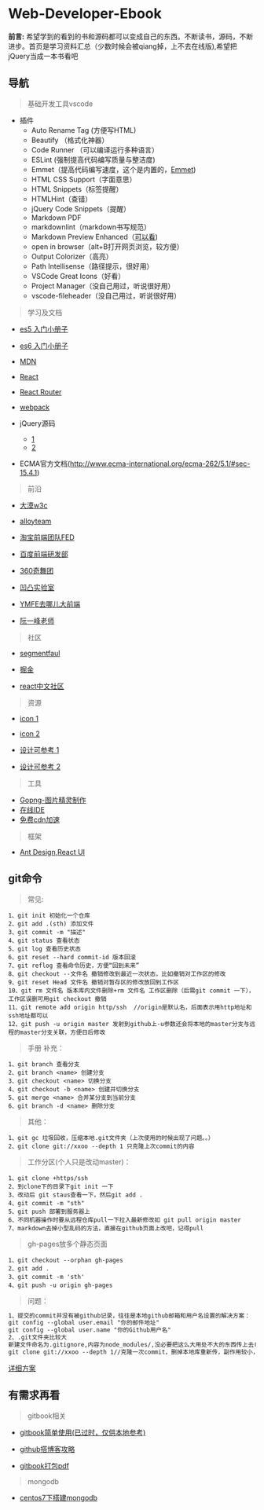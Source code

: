 # Web-Developer-Ebook

__前言:__ 希望学到的看到的书和源码都可以变成自己的东西。不断读书，源码，不断进步。首页是学习资料汇总（少数时候会被qiang掉，上不去在线版),希望把jQuery当成一本书看吧

## 导航

>基础开发工具vscode

* 插件
  * Auto Rename Tag (方便写HTML)
  * Beautify （格式化神器）
  * Code Runner （可以编译运行多种语言）
  * ESLint (强制提高代码编写质量与整洁度)
  * Emmet（提高代码编写速度，这个是内置的，[Emmet](https://www.cnblogs.com/summit7ca/p/6944215.html))
  * HTML CSS Support（字面意思）
  * HTML Snippets（标签提醒）
  * HTMLHint（查错）
  * jQuery Code Snippets（提醒）
  * Markdown PDF
  * markdownlint（markdown书写规范）
  * Markdown Preview Enhanced（[可以看](https://shd101wyy.github.io/markdown-preview-enhanced/#/zh-cn/))
  * open in browser（alt+B打开网页浏览，较方便）
  * Output Colorizer（高亮）
  * Path Intellisense（路径提示，很好用）
  * VSCode Great Icons（好看）
  * Project Manager（没自己用过，听说很好用）
  * vscode-fileheader（没自己用过，听说很好用）

>学习及文档

* [es5 入门小册子](https://www.liaoxuefeng.com/wiki/001434446689867b27157e896e74d51a89c25cc8b43bdb3000)
* [es6 入门小册子](http://es6.ruanyifeng.com/)
* [MDN](https://developer.mozilla.org/zh-CN/docs/Web/JavaScript/Reference/Global_Objects/Object)
* [React](http://www.css88.com/react/)
* [React Router](https://reacttraining.com/react-router/web/guides/quick-start)
* [webpack](https://www.webpackjs.com/)

* jQuery源码
  * [1](http://www.imooc.com/learn/172)
  * [2](https://www.cnblogs.com/chuaWeb/p/jQuery-1-9-1-catalog.html)

* ECMA官方文档(http://www.ecma-international.org/ecma-262/5.1/#sec-15.4.1)

>前沿

* [大漠w3c](http://www.w3cplus.com/)

* [alloyteam](http://www.alloyteam.com/)

* [淘宝前端团队FED](http://taobaofed.org/)

* [百度前端研发部](http://fex.baidu.com/)

* [360奇舞团](https://75team.com/)

* [凹凸实验室](https://aotu.io/)

* [YMFE去哪儿大前端](https://ymfe.org/)

* [阮一峰老师](http://www.ruanyifeng.com/blog/)

>社区

* [segmentfaul](https://segmentfault.com/frontend)

* [掘金](https://juejin.im/)

* [react中文社区](http://react-china.org/)

>资源

* [icon 1](http://www.iconfont.cn/home/index?spm=a313x.7781069.1998910419.2)

* [icon 2](https://www.iconfinder.com/)

* [设计可参考 1](https://www.syncfusion.com/)

* [设计可参考 2](https://www.qianduanmei.com/)

>工具

* [Gopng-图片精灵制作](http://alloyteam.github.io/gopng/)
* [在线IDE](https://stackblitz.com/)
* [免费cdn加速](https://www.bootcdn.cn/)

>框架

* [Ant Design,React UI](https://ant.design/index-cn)

## git命令

>常见:

    1、git init 初始化一个仓库
    2、git add .(sth) 添加文件
    3、git commit -m "描述"
    4、git status 查看状态
    5、git log 查看历史状态
    6、git reset --hard commit-id 版本回滚
    7、git reflog 查看命令历史，方便“回到未来”
    8、git checkout --文件名 撤销修改到最近一次状态，比如撤销对工作区的修改
    9、git reset Head 文件名 撤销对暂存区的修改放回到工作区
    10、git rm 文件名 版本库内文件删除+rm 文件名 工作区删除（后需git commit 一下），工作区误删可用git checkout 撤销
    11、git remote add origin http/ssh  //origin是默认名，后面表示用http地址和ssh地址都可以
    12、git push -u origin master 发射到github上-u参数还会将本地的master分支与远程的master分支关联，方便日后修改

>手册
>补充：

    1、git branch 查看分支
    2、git branch <name> 创建分支
    3、git checkout <name> 切换分支
    4、git checkout -b <name> 创建并切换分支
    5、git merge <name> 合并某分支到当前分支
    6、git branch -d <name> 删除分支
>其他：

    1、git gc 垃圾回收，压缩本地.git文件夹（上次使用的时候出现了问题。。）
    2、git clone git://xxoo --depth 1 只克隆上次commit的内容

>工作分区(个人只是改动master)：

    1、git clone +https/ssh
    2、到clone下的目录下git init 一下
    3、改动后 git staus查看一下，然后git add .
    4、git commit -m "sth"
    5、git push 部署到服务器上
    6、不同机器操作时要从远程仓库pull一下拉入最新修改如 git pull origin master
    7、markdown去掉小型乱码的方法，直接在github页面上改吧，记得pull

>gh-pages放多个静态页面

    1、git checkout --orphan gh-pages
    2、git add .
    3、git commit -m 'sth'
    4、git push -u origin gh-pages

>问题：

```txt
1、提交的commit并没有被github记录，往往是本地github邮箱和用户名设置的解决方案：
git config --global user.email "你的邮件地址"
git config --global user.name "你的Github用户名"
2、.git文件夹比较大
新建文件命名为.gitignore,内容为node_modules/,没必要把这么大用处不大的东西传上去(.gigignore那个命名windows下不可以，用ren gitignore.txt .gitignore转化一下)
git clone git://xxoo --depth 1//克隆一次commit，删掉本地库重新传，副作用较小，对git非大牛的简单安全的方法
```

[详细方案](https://segmentfault.com/a/1190000004318632)

## 有需求再看

>gitbook相关

* [gitbook简单使用(已过时，仅供本地参考)](http://www.chengweiyang.cn/gitbook/github-pages/README.html)

* [github搭博客攻略](https://blog.csdn.net/renfufei/article/details/37725057/)

* [gitbook打包pdf](https://jingyan.baidu.com/article/fec7a1e5e08a381191b4e75b.html)

>mongodb

* [centos7下搭建mongodb](https://www.cnblogs.com/layezi/p/7290082.html)